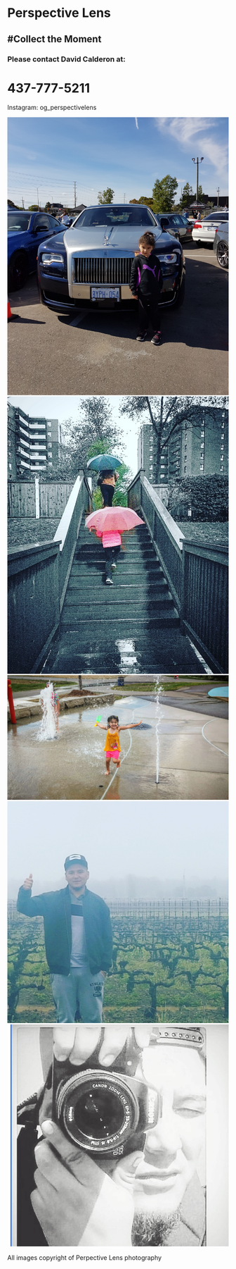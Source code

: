 
# Perspective Lens 
## #Collect the Moment 

### Please contact David Calderon at: 
# 437-777-5211

Instagram: og_perspectivelens

![1](IMG_20171104_162733_277.jpg)
![1](IMG_20171018_105515_390.jpg)
![1](IMG_20180124_204330_411.jpg)
![1](IMG_20171113_015753_405.jpg)
![1](IMG_20171119_182626_214.jpg)



All images copyright of Perpective Lens photography





<!--
You can use the [editor on GitHub](https://github.com/365propertycare/website/edit/master/index.md) to maintain and preview the content for your website in Markdown files.

Whenever you commit to this repository, GitHub Pages will run [Jekyll](https://jekyllrb.com/) to rebuild the pages in your site, from the content in your Markdown files.

### Markdown

Markdown is a lightweight and easy-to-use syntax for styling your writing. It includes conventions for

markdown
Syntax highlighted code block

# Header 1
## Header 2
### Header 3

- Bulleted
- List

1. Numbered
2. List

**Bold** and _Italic_ and `Code` text

[Link](url) and ![Image](src)
```

For more details see [GitHub Flavored Markdown](https://guides.github.com/features/mastering-markdown/).

### Jekyll Themes

Your Pages site will use the layout and styles from the Jekyll theme you have selected in your [repository settings](https://github.com/365propertycare/website/settings). The name of this theme is saved in the Jekyll `_config.yml` configuration file.

### Support or Contact

Having trouble with Pages? Check out our [documentation](https://help.github.com/categories/github-pages-basics/) or [contact support](https://github.com/contact) and we’ll help you sort it out.
-->
